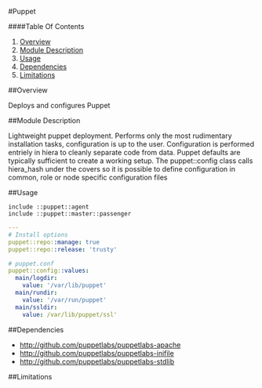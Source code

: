 #Puppet

####Table Of Contents

1. [Overview](#overview)
2. [Module Description](#module-description)
3. [Usage](#usage)
4. [Dependencies](#dependencies)
5. [Limitations](#limitations)

##Overview

Deploys and configures Puppet

##Module Description

Lightweight puppet deployment.  Performs only the most rudimentary installation
tasks, configuration is up to the user.  Configuration is performed entriely in
hiera to cleanly separate code from data.  Puppet defaults are typically
sufficient to create a working setup.  The puppet::config class calls
hiera_hash under the covers so it is possible to define configuration in
common, role or node specific configuration files

##Usage

```puppet
include ::puppet::agent
include ::puppet::master::passenger
```

```yaml
---
# Install options
puppet::repo::manage: true
puppet::repo::release: 'trusty'

# puppet.conf
puppet::config::values:
  main/logdir:
    value: '/var/lib/puppet'
  main/rundir:
    value: '/var/run/puppet'
  main/ssldir:
    value: /var/lib/puppet/ssl'
```

##Dependencies

- http://github.com/puppetlabs/puppetlabs-apache
- http://github.com/puppetlabs/puppetlabs-inifile
- http://github.com/puppetlabs/puppetlabs-stdlib

##Limitations

